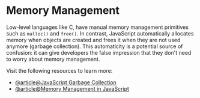 # Memory Management

Low-level languages like C, have manual memory management primitives such as `malloc()` and `free()`. In contrast, JavaScript automatically allocates memory when objects are created and frees it when they are not used anymore (garbage collection). This automaticity is a potential source of confusion: it can give developers the false impression that they don't need to worry about memory management.

Visit the following resources to learn more:

- [@article@JavaScript Garbage Collection](https://javascript.info/garbage-collection)
- [@article@Memory Management in JavaScript](https://developer.mozilla.org/en-US/docs/Web/JavaScript/Memory_Management)
